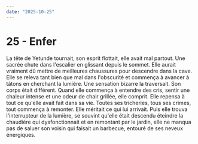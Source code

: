 ```yaml
---
date: "2025-10-25"
---
```

# 25 - Enfer

La tête de Yetunde tournait, son esprit flottait, elle avait mal partout. Une sacrée
chute dans l'escalier en glissant depuis le sommet. Elle aurait vraiment dû mettre de
meilleures chaussures pour descendre dans la cave. Elle se releva tant bien que mal dans
l'obscurité et commença à avancer à tâtons en cherchant la lumière. Une sensation
bizarre la traversait. Son corps était différent. Quand elle commença à entendre des
cris, sentir une chaleur intense et une odeur de chair grillée, elle comprit. Elle
repensa à tout ce qu'elle avait fait dans sa vie. Toutes ses tricheries, tous ses
crimes, tout commença à remonter. Elle méritait ce qui lui arrivait. Puis elle trouva
l'interrupteur de la lumière, se souvint qu'elle était descendu éteindre la chaudière
qui dysfonctionnait et en remontant par le jardin, elle ne manqua pas de saluer son
voisin qui faisait un barbecue, entouré de ses neveux énergiques.
